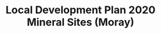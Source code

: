 ---
schema: default
title: Local Development Plan 2020 Mineral Sites (Moray)
organization: Moray Council
notes: Local Development Plan 2020 Mineral Sites (Moray)
resources:

  - name: Local Development Plan 2020 Mineral Sites (Moray) FEATURE LAYER
  - url: 
  - format: FEATURE LAYER

license: 
category:

  - Planning

  - INSPIRE


  - 

maintainer: Tim Wisniewski
maintainer_email: tim@timwis.com
---